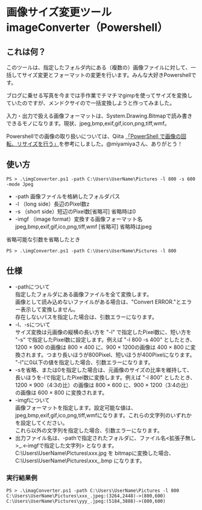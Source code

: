 # 画像サイズ変更ツール imageConverter（Powershell）

## これは何？
このツールは、指定したフォルダ内にある（複数の）画像ファイルに対して、一括してサイズ変更とフォーマットの変更を行います。みんな大好きPowershellです。  

ブログに乗せる写真を今までは手作業でチマチマgimpを使ってサイズを変換していたのですが、メンドクサイので一括変換しようと作ってみました。  

入力・出力で扱える画像フォーマットは、System.Drawing.Bitmapで読み書きできるモノになります。現状、jpeg,bmp,exif,gif,icon,png,tiff,wmf。

Powershellでの画像の取り扱いについては、Qiita [「PowerShell で画像の回転、リサイズを行う」](https://qiita.com/miyamiya/items/d1a975fb6618d46eda)を参考にしました。@miyamiyaさん、ありがとう！

## 使い方  

```
PS > .\imgConverter.ps1 -path C:\Users\UserName\Pictures -l 800 -s 600 -mode Jpeg
```  

- -path 画像ファイルを格納したフォルダパス  
- -l （long side）長辺のPixel数z  
- -s （short side）短辺のPixel数[省略可] 省略時は0   
- -imgf （image format）変換する画像フォーマット名 jpeg,bmp,exif,gif,ico,png,tiff,wmf [省略可] 省略時はjpeg 

省略可能な引数を省略したとき  

```
PS > .\imgConverter.ps1 -path C:\Users\UserName\Pictures -l 800
```  

## 仕様
- -pathについて  
  指定したフォルダにある画像ファイルを全て変換します。  
 画像として読み込めないファイルがある場合は、"Convert ERROR."とエラー表示して変換しません。  
 存在しないパスを指定した場合は、引数エラーになります。
- -l、-sについて  
  サイズ変換は元画像の縦横の長い方を "-l" で指定したPixel数に、短い方を "-s" で指定したPixel数に設定します。例えば "-l 800 -s 400" としたとき、1200 × 900 の画像は 800 × 400 に、900 × 1200の画像は 400 × 800 に変換されます。つまり長いほうが800Pixel、短いほうが400Pixelになります。  
"-l"に0以下の値を指定した場合、引数エラーになります。
- -sを省略、または0を指定した場合は、元画像のサイズの比率を維持して、長いほうを-lで指定したPixel数に変換します。例えば "-l 800" としたとき、1200 × 900（4:3の比）の画像は 800 × 600 に、900 × 1200（3:4の比）の画像は 600 × 800 に変換されます。
- -imgfについて  
  画像フォーマットを指定します。設定可能な値は、jpeg,bmp,exif,gif,ico,png,tiff,wmfになります。これらの文字列のいずれかを設定してください。  
これら以外の文字列を指定した場合、引数エラーになります。  
- 出力ファイル名は、-pathで指定されたフォルダに、ファイル名<拡張子無し>_.<-imgfで指定した文字列> となります。
 C:\Users\UserName\Pictures\xxx.jpg を bitmapに変換した場合、C:\Users\UserName\Pictures\xxx\_.bmp になります。  

### 実行結果例
 ```
 PS > .\imagConverter.ps1 -path C:\Users\UserName\Pictures -l 800
C:\Users\UserName\Pictures\xxx_.jpeg:(3264,2448)->(800,600)
C:\Users\UserName\Pictures\yyy_.jpeg:(5184,3888)->(800,600)
```  
